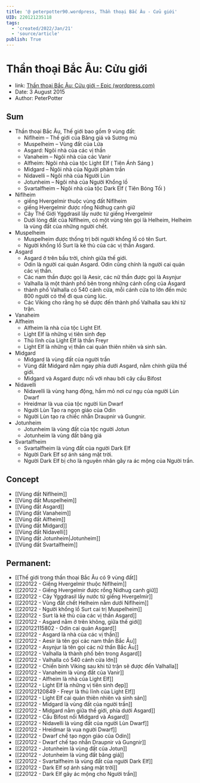 ```yaml
---
title: '@ peterpotter90.wordpress, Thần thoại Bắc Âu - Cửu giới'
UID: 220121235118
tags:
  - 'created/2022/Jan/21'
  - 'source/article'
publish: True
---
```

# Thần thoại Bắc Âu: Cửu giới
- link: [Thần thoại Bắc Âu: Cửu giới – Epic (wordpress.com)](https://peterpotter90.wordpress.com/2015/08/03/than-thoai-bac-au-phan-2-cuu-gioi/)
- Date: 3 August 2015 
- Author: PeterPotter

## Sum

- Thần thoại Bắc Âu, Thế giới bao gồm 9 vùng đất:
    - Niflheim – Thế giới của Băng giá và Sương mù
    - Muspelheim – Vùng đất của Lửa
    - Asgard: Ngôi nhà của các vị thần
    - Vanaheim – Ngôi nhà của các Vanir
    - Alfheim: Ngôi nhà của tộc Light Elf ( Tiên Ánh Sáng )
    - Midgard – Ngôi nhà của Người phàm trần
    - Nidavelli – Ngôi nhà của Người Lùn
    - Jotunheim – Ngôi nhà của Người Khổng lồ
    - Svartalfheim – Ngôi nhà của tộc Dark Elf ( Tiên Bóng Tối )
- Niflheim
    - giếng Hvergelmir thuộc vùng đất Niflheim
    - giếng Hvergelmir được rồng Nidhug canh giữ
    - Cây Thế Giới Yggdrasil lấy nước từ giếng Hvergelmir
    - Dưới lòng đất của Niflheim, có một vùng tên gọi là Helheim, Helheim là vùng đất của những người chết.
- Muspelheim
    - Muspelheim được thống trị bởi người khổng lồ có tên Surt.
    - Người khổng lồ Surt là kẻ thù của các vị thần Asgard.
- Asgard
    - Asgard ở trên bầu trời, chính giữa thế giới.
    - Odin là người cai quản Asgard. Odin cũng chính là người cai quản các vị thần.
    - Các nam thần được gọi là Aesir, các nữ thần được gọi là Asynjur
    - Valhalla là một thành phố bên trong những cánh cổng của Asgard
    - thành phố Valhalla có 540 cánh cửa, mỗi cánh cửa to lớn đến mức 800 người có thể đi qua cùng lúc.
    - Các Viking cho rằng họ sẽ được đến thành phố Valhalla sau khi tử trận.
- Vanaheim
- Alfheim
    - Alfheim là nhà của tộc Light Elf.
    - Light Elf là những vị tiên sinh đẹp
    - Thủ lĩnh của Light Elf là thần Freyr
    - Light Elf là những vị thần cai quản thiên nhiên và sinh sản.
- Midgard
    - Midgard là vùng đất của người trần
    - Vùng đất Midgard nằm ngay phía dưới Asgard, nằm chính giữa thế giới.
    - Midgard và Asgard được nối với nhau bởi cây cầu Bifost
- Nidavelli
    - Nidavelli là vùng hang động, hầm mỏ nơi cư ngụ của người Lùn Dwarf
    - Hreidmar là vua của tộc người lùn Dwarf
    - Người Lùn Tạo ra ngọn giáo của Odin
    - Người Lùn tạo ra chiếc nhẫn Draupnir và Gungnir.
- Jotunheim
    - Jotunheim là vùng đất của tộc người Jotun
    - Jotunheim là vùng đất băng giá
- Svartalfheim
    - Svartalfheim là vùng đất của người Dark Elf
    - Người Dark Elf sợ ánh sáng mặt trời.
    - Người Dark Elf bị cho là nguyên nhân gây ra ác mộng của Người trần.

## Concept
- [[Vùng đất Niflheim]]
- [[Vùng đất Muspelheim]]
- [[Vùng đất Asgard]]
- [[Vùng đất Vanaheim]]
- [[Vùng đất Alfheim]]
- [[Vùng đất Midgard]]
- [[Vùng đất Nidavelli]]
- [[Vùng đất Jotunheim|Jotunheim]]
- [[Vùng đất Svartalfheim]]

## Permanent:
- [[Thế giới trong thần thoại Bắc Âu có 9 vùng đất]]
- [[220122 - Giếng Hvergelmir thuộc Niflheim]]
- [[220122 - Giếng Hvergelmir được rồng Nidhug canh giữ]]
- [[220122 - Cây Yggdrasil lấy nước từ giếng Hvergelmir]]
- [[220122 - Vùng đất chết Helheim nằm dưới Niflheim]]
- [[220122 - Người khổng lồ Surt cai trị Muspelheim]]
- [[220122 - Surt là kẻ thù của các vị thần Asgard]]
- [[220122 - Asgard nằm ở trên không, giữa thế giới]]
- [[220122115802 - Odin cai quản Asgard]]
- [[220122 - Asgard là nhà của các vị thần]]
- [[220122 - Aesir là tên gọi các nam thần Bắc Âu]]
- [[220122 - Asynjur là tên gọi các nữ thần Bắc Âu]]
- [[220122 - Valhalla là thành phố bên trong Asgard]]
- [[220122 - Valhalla có 540 cánh cửa lớn]]
- [[220122 - Chiến binh Viking sau khi tử trận sẽ được đến Valhalla]]
- [[220122 - Vanaheim là vùng đất của Vanir]]
- [[220122 - Alfheim là nhà của Light Elf]]
- [[220122 - Light Elf là những vị tiên sinh đẹp]]
- [[220122120849 - Freyr là thủ lĩnh của Light Elf]]
- [[220122 - Light Elf cai quản thiên nhiên và sinh sản]]
- [[220122 - Midgard là vùng đất của người trần]]
- [[220122 - Midgard nằm giữa thế giới, phía dưới Asgard]]
- [[220122 - Cầu Bifost nối Midgard và Asgard]]
- [[220122 - Nidavelli là vùng đất của người Lùn Dwarf]]
- [[220122 - Hreidmar là vua người Dwarf]]
- [[220122 - Dwarf chế tạo ngọn giáo của Odin]]
- [[220122 - Dwarf chế tạo nhẫn Draupnir và Gungnir]]
- [[220122 - Jotunheim là vùng đất của Jotun]]
- [[220122 - Jotunheim là vùng đất băng giá]]
- [[220122 - Svartalfheim là vùng đất của người Dark Elf]]
- [[220122 - Dark Elf sợ ánh sáng mặt trời]]
- [[220122 - Dark Elf gây ác mộng cho Người trần]]
